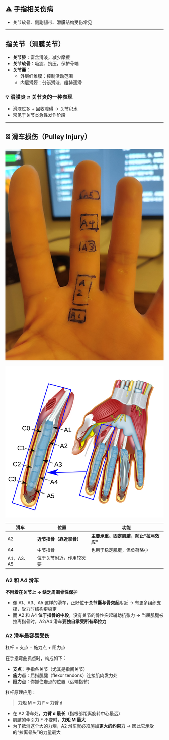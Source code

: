## ⚠️ 手指相关伤病

- 关节软骨、侧副韧带、滑膜结构受伤常见  

---



## 指关节（滑膜关节）

- **关节腔**：富含滑液，减少摩擦  
- **关节软骨**：吸震、抗压，保护骨端  
- **关节囊**：
  - 外层纤维膜：控制活动范围  
  - 内层滑膜：分泌滑液、维持润滑

### 💡 滑膜炎 ≈ 关节炎的一种表现

- 滑液过多 + 回收障碍 → 关节积水
- 常见于关节炎急性发作阶段

---

## ⛓ 滑车损伤（Pulley Injury）



![My Pulley](../pictures/My_pulley.jpg)

![pulley](../pictures/Pulley.png)

| 滑车       | 位置                     | 功能                                   |
| ---------- | ------------------------ | -------------------------------------- |
| A2         | **近节指骨（靠近掌骨）** | **主要承重、固定肌腱，防止“拉弓效应”** |
| A4         | 中节指骨                 | 也用于稳定肌腱，但负荷略小             |
| A1、A3、A5 | 位于关节附近，作用较次要 |                                        |



### A2 和 A4 滑车

**不附着在关节上 → 缺乏周围骨性保护**

- 像 A1、A3、A5 这样的滑车，正好位于**关节囊与骨突起**附近
   → 有更多组织支撑，受力时结构更稳定
- 而 A2 和 A4 **位于指骨的中段**，没有关节的骨性突起辅助抗张力
   → 当屈肌腱被拉离指骨时，A2/A4 滑车**要独自承受所有牵拉力**

### A2 滑车最容易受伤

杠杆 = 支点 + 施力点 + 阻力点

在手指弯曲抓点时，构成如下：

- **支点**：手指各关节（尤其是指间关节）
- **施力点**：屈指肌腱（flexor tendons）连接肌肉发力处
- **阻力点**：你抓住岩点的位置（远端指节）

杠杆原理应用：

> **力矩 M = 力 F × 力臂 d**

- 在 A2 滑车处，**力臂 d 最长**（指根部距离旋转中心最远）
- 肌腱的牵引力 F 不变时，**力矩 M 最大**
- 为了抵消这个大的力矩，A2 滑车就必须施加**更大的约束力**
   → 因此它承受的“拉离骨头”的力量最大

